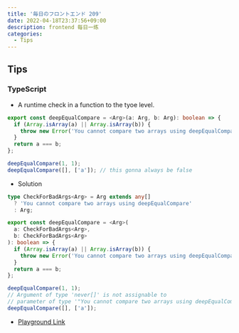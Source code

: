 ```yaml
---
title: '毎日のフロントエンド 209'
date: 2022-04-18T23:37:56+09:00
description: frontend 每日一练
categories:
  - Tips
---
```


## Tips

### TypeScript

- A runtime check in a function to the tyoe level.

```ts
export const deepEqualCompare = <Arg>(a: Arg, b: Arg): boolean => {
  if (Array.isArray(a) || Array.isArray(b)) {
    throw new Error('You cannot compare two arrays using deepEqualCompare');
  }
  return a === b;
};

deepEqualCompare(1, 1);
deepEqualCompare([], ['a']); // this gonna always be false
```

- Solution

```ts
type CheckForBadArgs<Arg> = Arg extends any[]
  ? 'You cannot compare two arrays using deepEqualCompare'
  : Arg;

export const deepEqualCompare = <Arg>(
  a: CheckForBadArgs<Arg>,
  b: CheckForBadArgs<Arg>
): boolean => {
  if (Array.isArray(a) || Array.isArray(b)) {
    throw new Error('You cannot compare two arrays using deepEqualCompare');
  }
  return a === b;
};

deepEqualCompare(1, 1);
// Argument of type 'never[]' is not assignable to
// parameter of type '"You cannot compare two arrays using deepEqualCompare"
deepEqualCompare([], ['a']);
```

- [Playground Link](https://www.typescriptlang.org/play?jsx=0#code/C4TwDgpgBAwgFhAxgawGIHsBOAhAhgEwEFMBzAZwB5iSA+KAXimqggA9gIA7fMqXTkAG0AugFgAUFCgB+KAHIAmugCuURP07pga9AFswuTNGAB3dH0yZcIXsrIBLTiSj4IEMAFEAjstwAbGD0DIzkJKQAuJlIAbgkJNjAsbUR0TjJtV3dvXwCgw2hGKlIaAAowvkj4JDQsPCJSSmoaABpygCNKhBQMHAJqRuKJAEpItvR0Pwh+BjoAb3L7ADMoEuIrEAA6ezI16xLcIagAHyOo9a2dyz22ocP5ySkoYDhMdBMoTgh3j0ssEsUVGoNFodPp8k8zBZ1rYHE4XG5PD5-IEwSEhrEHgBfcpGYDKTCcPgMeiMNoYzEYiSZRE5FHBCAlACMzSgjPRVIR2WReSMJRELMEclwcmE6KAA)
